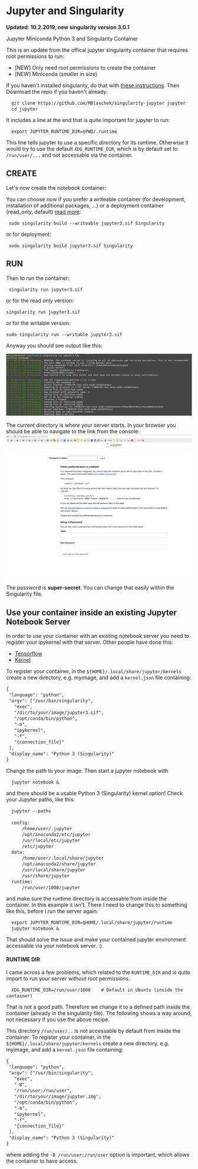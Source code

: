 # Jupyter and Singularity

**Updated: 10.2.2019, new singularity version 3.0.1**

Jupyter Miniconda Python 3 and Singularity Container

This is an update from [](https://github.com/singularityhub/jupyter) the offical jupyter singularity container that requires root permissions to run:
* [NEW] Only need root permissions to create the container
* [NEW] Miniconda (smaller in size)

If you haven't installed singularity, do that with [these instructions](http://singularity.lbl.gov/install-linux). Then Download the repo if you haven't already:

      git clone https://github.com/MBlaschek/singularity-jupyter jupyter
      cd jupyter

It includes a line at the end that is quite important for jupyter to run:
      
      export JUPYTER_RUNTIME_DIR=$PWD/.runtime
      
This line tells jupyter to use a specific directory for its runtime. Otherwise it would try to use the default `XDG_RUNTIME_DIR`, which is by default set to `/run/user/...` and not accessable via the container.

## CREATE
Let's now create the notebook container:

You can choose now if you prefer a writeable container (for development, installation of additional packages, ...) or a deployment container (read_only, default) [read more](http://singularity.lbl.gov/docs-build-container):

     sudo singularity build --writeable jupyter3.sif Singularity
     
or for deployment:

     sudo singularity build jupyter3.sif Singularity

## RUN
Then to run the container:

     singularity run jupyter3.sif
     
or for the read only version:

    singularity run jupyter3.sif
    
or for the writable version:

    sudo singularity run --writable jupyter3.sif
    
Anyway you should see output like this:

![jupyter.png](jupyter.png)

The current directory is where your server starts. In your browser you should be able to navigate to the link from the console:
![jupyterweb.png](jupyterweb.png)

The password is **super-secret**. You can change that easily within the Singularity file.

## Use your container inside an existing Jupyter Notebook Server
In order to use your container with an existing notebook server you need to register your ipykernel with that server.
Other people have done this:
* [Tensorflow](https://github.com/clemsonciti/singularity-in-jupyter-notebook)
* [Kernel](https://gist.github.com/mattpitkin/35ac19214048e96c391e948d7ec34ca5)

To register your container, in the `${HOME}/.local/share/jupyter/kernels` create a new directory, e.g. myimage, and add a `kernel.json` file containing:

```
{
 "language": "python",
 "argv": ["/usr/bin/singularity",
   "exec",
   "/dir/to/your/image/jupyter3.sif",
   "/opt/conda/bin/python",
   "-m",
   "ipykernel",
   "-f",
   "{connection_file}"
 ],
 "display_name": "Python 3 (Singularity)"
}

```
Change the path to your image. Then start a jupyter notebook with

      jupyter notebook &

and there should be a usable Python 3 (Singularity) kernel option! Check your Jupyter paths, like this:
      
      jupyter --paths
      
      config:
          /home/user/.jupyter
          /opt/anaconda2/etc/jupyter
          /usr/local/etc/jupyter
          /etc/jupyter
      data:
          /home/user/.local/share/jupyter
          /opt/anaconda2/share/jupyter
          /usr/local/share/jupyter
          /usr/share/jupyter
      runtime:
          /run/user/1000/jupyter

and make sure the runtime directory is accessable from inside the container. In this example it isn't. There I need to change this to something like this, before I run the server again:
      
      export JUPYTER_RUNTIME_DIR=$HOME/.local/share/jupyter/runtime
      jupyter notebook &
  
That should solve the issue and make your contained jupyter environment accessable via your notebook server. :)

#### RUNTIME DIR
I came across a few problems, which related to the `RUNTIME_DIR` and is quite import to run your server without root permissions. 
      
      XDG_RUNTIME_DIR=/run/user/1000    # Default in Ubuntu (inside the container)
      
That is not a good path. Therefore we change it to a defined path inside the container (already in the singularity file). 
The following shows a way around, not necessary if you use the above recipe.

This directory `/run/user/..` is not accessable by default from inside the container. 
To register your container, in the `${HOME}/.local/share/jupyter/kernels` create a new directory, e.g. myimage, and add a `kernel.json` file containing:

```
{
 "language": "python",
 "argv": ["/usr/bin/singularity",
   "exec",
   "-B",
   "/run/user:/run/user",
   "/dir/to/your/image/jupyter.img",
   "/opt/conda/bin/python",
   "-m",
   "ipykernel",
   "-f",
   "{connection_file}"
 ],
 "display_name": "Python 3 (Singularity)"
}

```
where adding the `-B /run/user:/run/user` option is important, which allows the container to have access.
